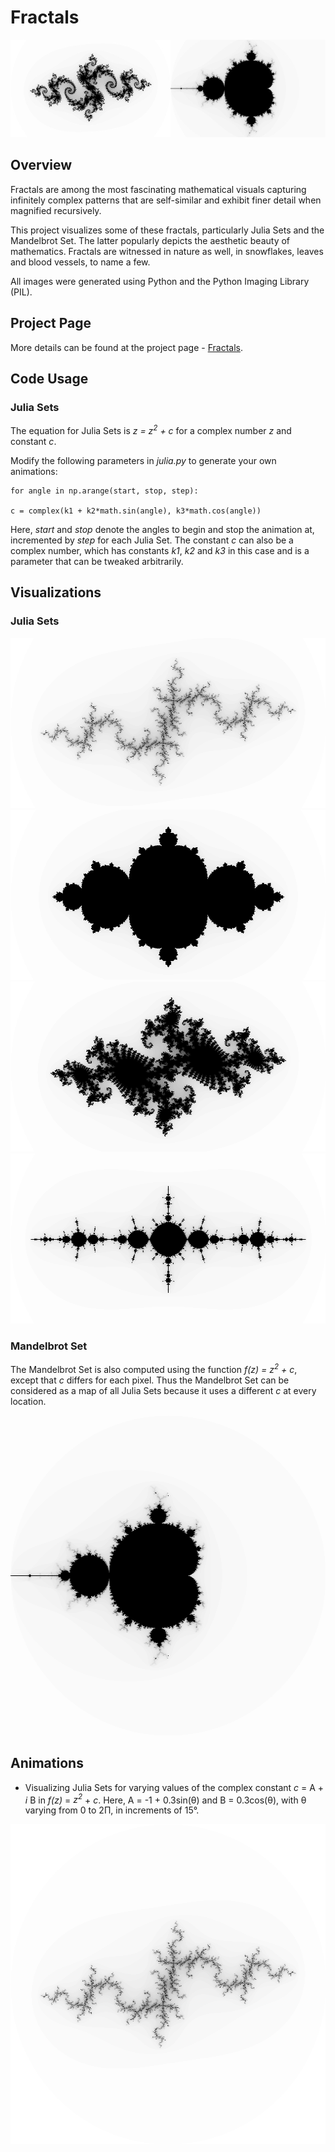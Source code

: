 # Fractals

![Cover Image](/results/mandeljulia.jpg)

## Overview
Fractals are among the most fascinating mathematical visuals capturing infinitely complex patterns that are self-similar and exhibit finer detail when magnified recursively. 

This project visualizes some of these fractals, particularly Julia Sets and the Mandelbrot Set. The latter popularly depicts the aesthetic beauty of mathematics. Fractals are witnessed in nature as well, in snowflakes, leaves and blood vessels, to name a few.

All images were generated using Python and the Python Imaging Library (PIL).

## Project Page

More details can be found at the project page - [Fractals](https://svarshini.github.io/index_project_fractal.html).


## Code Usage

### Julia Sets

The equation for Julia Sets is *z = z<sup>2</sup> + c* for a complex number *z* and constant *c*.

Modify the following parameters in *julia.py* to generate your own animations:

```
for angle in np.arange(start, stop, step):

c = complex(k1 + k2*math.sin(angle), k3*math.cos(angle))

```
Here, *start* and *stop* denote the angles to begin and stop the animation at, incremented by *step* for each Julia Set. 
The constant *c* can also be a complex number, which has constants *k1*, *k2* and *k3* in this case and is a parameter that can be tweaked arbitrarily. 

## Visualizations

### Julia Sets

<img src="/results/julia_1.png" width="512" height="272"/> 

<img src="/results/julia_3.png" width="512" height="272"/>

<img src="/results/julia_4.png" width="512" height="272"/>

<img src="/results/julia_7.png" width="512" height="272"/>


### Mandelbrot Set

The Mandelbrot Set  is also computed using the function *f(z) = z<sup>2</sup> + c*, except that *c* differs for each pixel. 
Thus the Mandelbrot Set can be considered as a map of all Julia Sets because it uses a different *c* at every location.

<img src="/results/mandelbrot.png" width="512" height="512"/>


## Animations

* Visualizing Julia Sets for varying values of the complex constant *c* = A + *i* B in *f(z)* = *z<sup>2</sup>* + *c*. 
Here, A = -1 + 0.3sin(θ) and B = 0.3cos(θ), with θ varying from 0 to 2Π, in increments of 15°.

<img src="/results/julia.gif" width="512" height="512"/>


